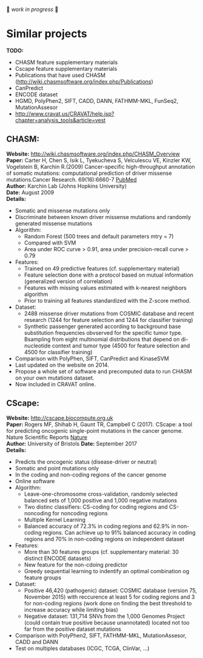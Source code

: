 :construction: *work in progress* :construction:

# Similar projects

**TODO:**

* CHASM feature supplementary materials
* Cscape feature supplementary materials
* Publications that have used CHASM (http://wiki.chasmsoftware.org/index.php/Publications)
* CanPredict
* ENCODE dataset
* HGMD, PolyPhen2, SIFT, CADD, DANN, FATHMM-MKL, FunSeq2, MutationAssesor
* http://www.cravat.us/CRAVAT/help.jsp?chapter=analysis_tools&article=vest
 
## CHASM:
**Website:** http://wiki.chasmsoftware.org/index.php/CHASM_Overview  
**Paper:** Carter H, Chen S, Isik L, Tyekucheva S, Velculescu VE, Kinzler KW, Vogelstein B, Karchin R.(2009) Cancer-specific high-throughput annotation of somatic mutations: computational prediction of driver missense mutations.Cancer Research. 69(16):6660-7 [PubMed](https://www.ncbi.nlm.nih.gov/pubmed/19654296?ordinalpos=2&itool=EntrezSystem2.PEntrez.Pubmed.Pubmed_ResultsPanel.Pubmed_DefaultReportPanel.Pubmed_RVDocSum)  
**Author:** Karchin Lab (Johns Hopkins University)   
**Date:** August 2009   
**Details:**

* Somatic and missense mutations only
* Discriminate between known driver missense mutations and randomly generated missense mutations
* Algorithm:
	* Random Forest (500 trees and default parameters mtry = 7)
	* Compared with SVM
	* Area under ROC curve > 0.91, area under precision-recall curve > 0.79
* Features:
	* Trained on 49 predictive features (cf. supplementary material)
	* Feature selection done with a protocol based on mutual information (generalized version of correlation)
	* Features with missing values estimated with k-nearest neighbors algorithm
	* Prior to training all features standardized with the Z-score method.
* Dataset:
	* 2488 missense driver mutations from COSMIC database and recent research (1244 for feature selection and 1244 for classifier training)
	* Synthetic passenger generated according to background base substitution frequencies obvserved for the specific tumor type. Bsampling from eight multinomial distributions that depend on di-nucleotide context and tumor type (4500 for feature selection and 4500 for classifier training)
* Comparison with PolyPhen, SIFT, CanPredict and KinaseSVM
* Last updated on the website on 2014.
* Propose a whole set of software and precomputed data to run CHASM on your own mutations dataset.
* Now included in CRAVAT online.


## CScape:
**Website:** http://cscape.biocompute.org.uk  
**Paper:** Rogers MF, Shihab H, Gaunt TR, Campbell C (2017). CScape: a tool for predicting oncogenic single-point mutations in the cancer genome. Nature Scientific Reports [Nature](https://www.nature.com/articles/s41598-017-11746-4)  
**Author:** University of Bristols 
**Date:** September 2017   
**Details:**

* Predicts the oncogenic status (disease-driver or neutral)
* Somatic and point mutations only
* In the coding and non-coding regions of the cancer genome
* Online software
* Algorithm:
	* Leave-one-chromosome cross-validation, randomly selected balanced sets of 1,000 positive and 1,000 negative mutations
	* Two distinc classifiers: CS-coding for coding regions and CS-noncoding for noncoding regions
	* Multiple Kernel Learning
	* Balanced accuracy of 72.3% in coding regions and 62.9% in non-coding regions. Can achieve up to 91% balanced accuracy in coding regions and 70% in non-coding regions on independent dataset
* Features:
	* More than 30 features groups (cf. supplementary material: 30 distinct ENCODE datasets)
	* New feature for the non-cdoing predictor
	* Greedy sequential learning to indentify an optimal combination og feature groups
* Dataset:
	* Positive 46,420 (pathogenic) dataset: COSMIC database (version 75, November 2015) with reccurence at least 5 for coding regions and 3 for non-coding regions (work done on finding the best threshold to increase accuracy while limiting bias)
	* Negative dataset: 131,714 SNVs from the 1,000 Genomes Project (could contain true positive because unannotated) located not too far from the positive dataset mutations
* Comparison with PolyPhen2, SIFT, FATHMM-MKL, MutationAssesor, CADD and DANN
* Test on multiples databases (ICGC, TCGA, ClinVar, ...)








